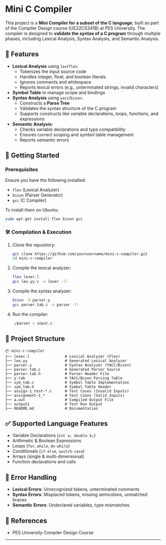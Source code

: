 # Mini C Compiler

This project is a **Mini Compiler for a subset of the C language**, built as part of the Compiler Design course (UE22CS341B) at PES University. The compiler is designed to **validate the syntax of a C program** through multiple phases, including Lexical Analysis, Syntax Analysis, and Semantic Analysis.

## 📌 Features
- **Lexical Analysis** using `lex`/`flex`:
  - Tokenizes the input source code
  - Handles integer, float, and boolean literals
  - Ignores comments and whitespace
  - Reports lexical errors (e.g., unterminated strings, invalid characters)
- **Symbol Table** to manage scope and bindings
- **Syntax Analysis** using `yacc`/`bison`:
  - Constructs a **Parse Tree**
  - Validates the syntax structure of the C program
  - Supports constructs like variable declarations, loops, functions, and expressions
- **Semantic Analysis**:
  - Checks variable declarations and type compatibility
  - Ensures correct scoping and symbol table management
  - Reports semantic errors

## 🚀 Getting Started
### Prerequisites
Ensure you have the following installed:
- `flex` (Lexical Analyzer)
- `bison` (Parser Generator)
- `gcc` (C Compiler)

To install them on Ubuntu:
```sh
sudo apt-get install flex bison gcc
```

### 🛠️ Compilation & Execution
1. Clone the repository:
   ```sh
   git clone https://github.com/yourusername/mini-c-compiler.git
   cd mini-c-compiler
   ```
2. Compile the lexical analyzer:
   ```sh
   flex lexer.l
   gcc lex.yy.c -o lexer -ll
   ```
3. Compile the syntax analyzer:
   ```sh
   bison -d parser.y
   gcc parser.tab.c -o parser -ll
   ```
4. Run the compiler:
   ```sh
   ./parser < input.c
   ```

## 📂 Project Structure
```
📦 mini-c-compiler
├── lexer.l                # Lexical Analyzer (Flex)
├── lex.yy                 # Generated Lexical Analyzer
├── parser.y               # Syntax Analyzer (YACC/Bison)
├── parser.tab.c           # Generated Parser Source
├── parser.tab.h           # Parser Header File
├── y.tab                  # YACC/Bison Parsing Table
├── sym_tab.c              # Symbol Table Implementation
├── sym_tab.h              # Symbol Table Header
├── assign-1_test-*.c      # Test Cases (Invalid Inputs)
├── assignment-1_*         # Test Cases (Valid Inputs)
├── a.out                  # Compiled Output File
├── output1                # Test Run Output
├── README.md              # Documentation

```

## ✅ Supported Language Features
- Variable Declarations (`int a; double b;`)
- Arithmetic & Boolean Expressions
- Loops (`for`, `while`, `do-while`)
- Conditionals (`if-else`, `switch-case`)
- Arrays (single & multi-dimensional)
- Function declarations and calls

## 📌 Error Handling
- **Lexical Errors**: Unrecognized tokens, unterminated comments
- **Syntax Errors**: Misplaced tokens, missing semicolons, unmatched braces
- **Semantic Errors**: Undeclared variables, type mismatches

## 📜 References
- PES University Compiler Design Course 

---

